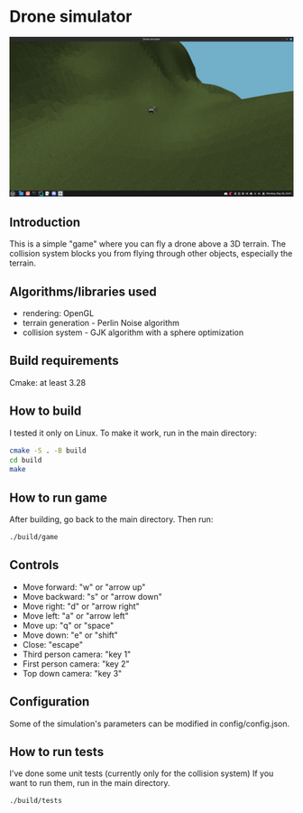 # Drone simulator

![Drone simulator](simulator.png)

## Introduction
This is a simple "game" where you can fly a drone above a 3D terrain.
The collision system blocks you from flying through other objects, especially the terrain.

## Algorithms/libraries used
- rendering: OpenGL
- terrain generation - Perlin Noise algorithm
- collision system - GJK algorithm with a sphere optimization

## Build requirements
Cmake: at least 3.28

## How to build
I tested it only on Linux. To make it work, run in the main directory:

```bash
cmake -S . -B build
cd build
make
```

## How to run game
After building, go back to the main directory. Then run:

```bash
./build/game
```

## Controls
- Move forward: "w" or "arrow up"
- Move backward: "s" or "arrow down"
- Move right: "d" or "arrow right"
- Move left: "a" or "arrow left"
- Move up: "q" or "space"
- Move down: "e" or "shift"
- Close: "escape"
- Third person camera: "key 1"
- First person camera: "key 2"
- Top down camera: "key 3"

## Configuration
Some of the simulation's parameters can be modified in config/config.json.

## How to run tests
I've done some unit tests (currently only for the collision system)
If you want to run them, run in the main directory.
```bash
./build/tests
```
